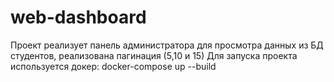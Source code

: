 # web-dashboard

Проект реализует панель администратора для просмотра данных из БД студентов, реализована пагинация (5,10 и 15)
Для запуска проекта используется докер: docker-compose up --build